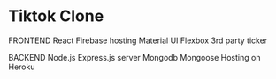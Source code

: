# Tiktok Clone

FRONTEND
    React
    Firebase hosting
    Material UI
    Flexbox
    3rd party ticker

BACKEND
    Node.js
    Express.js server
    Mongodb
    Mongoose
    Hosting on Heroku
